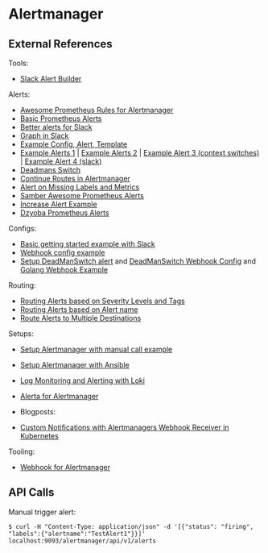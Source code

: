 # Alertmanager

## External References

Tools:

- [Slack Alert Builder](https://juliusv.com/promslack/)

Alerts:

- [Awesome Prometheus Rules for Alertmanager](https://awesome-prometheus-alerts.grep.to/rules.html)
- [Basic Prometheus Alerts](https://alex.dzyoba.com/blog/prometheus-alerts/)
- [Better alerts for Slack](https://medium.com/quiq-blog/better-slack-alerts-from-prometheus-49125c8c672b)
- [Graph in Slack](https://stackoverflow.com/questions/52918312/customizing-prometheus-alertmanager-notifications-in-slack)
- [Example Config, Alert, Template](https://gist.github.com/Cellane/7ee4d8cb4b54eb245701605814350021)
- [Example Alerts 1](https://github.com/prometheus/alertmanager/issues/2220#issuecomment-612099644) | [Example Alerts 2](https://gist.github.com/Cellane/7ee4d8cb4b54eb245701605814350021) | [Example Alert 3 (context switches)](https://stackoverflow.com/a/56735484) | [Example Alert 4 (slack)](https://infinityworks.com/insights/slack-prometheus-alertmanager/)
- [Deadmans Switch](https://jpweber.io/blog/taking-advantage-of-deadmans-switch-in-prometheus/)
- [Continue Routes in Alertmanager](https://stackoverflow.com/a/62725594)
- [Alert on Missing Labels and Metrics](https://niravshah2705.medium.com/prometheus-alert-for-missing-metrics-and-labels-afd4b8f12b1)
- [Samber Awesome Prometheus Alerts](https://github.com/samber/awesome-prometheus-alerts/blob/master/_data/rules.yml)
- [Increase Alert Example](https://stackoverflow.com/a/60697689)
- [Dzyoba Prometheus Alerts](https://alex.dzyoba.com/blog/prometheus-alerts/)

Configs:

- [Basic getting started example with Slack](https://gist.github.com/l13t/d432b63641b6972b1f58d7c037eec88f)
- [Webhook config example](https://github.com/prometheus/alertmanager/pull/444#issuecomment-428493861)
- [Setup DeadManSwitch alert](https://www.noqcks.io/notes/2018/01/29/prometheus-alertmanager-deadmansswitch/) and [DeadManSwitch Webhook Config](https://github.com/prometheus/alertmanager/pull/444#issuecomment-428493861) and [Golang Webhook Example](https://medium.com/@zhimin.wen/custom-notifications-with-alert-managers-webhook-receiver-in-kubernetes-8e1152ba2c31)

Routing:

- [Routing Alerts based on Severity Levels and Tags](https://rtfm.co.ua/en/prometheus-alertmanagers-alerts-receivers-and-routing-based-on-severity-level-and-tags/)
- [Routing Alerts based on Alert name](https://www.reddit.com/r/PrometheusMonitoring/comments/dmzm1k/alertmanager_notifications_how_to_notify_only_on/)
- [Route Alerts to Multiple Destinations](https://www.robustperception.io/sending-alert-notifications-to-multiple-destinations)

Setups:
- [Setup Alertmanager with manual call example](https://daenney.github.io/2018/04/21/setting-up-alertmanager)
- [Setup Alertmanager with Ansible](https://itnext.io/prometheus-with-alertmanager-f2a1f7efabd6)
- [Log Monitoring and Alerting with Loki](https://www.infracloud.io/blogs/grafana-loki-log-monitoring-alerting/)
- [Alerta for Alertmanager](https://github.com/alerta/prometheus-config)

- Blogposts:
- [Custom Notifications with Alertmanagers Webhook Receiver in Kubernetes](https://zhimin-wen.medium.com/custom-notifications-with-alert-managers-webhook-receiver-in-kubernetes-8e1152ba2c31)

Tooling:
- [Webhook for Alertmanager](https://github.com/bakins/alertmanager-webhook-example)

## API Calls

Manual trigger alert:

```
$ curl -H "Content-Type: application/json" -d '[{"status": "firing", "labels":{"alertname":"TestAlert1"}}]' localhost:9093/alertmanager/api/v1/alerts
```
